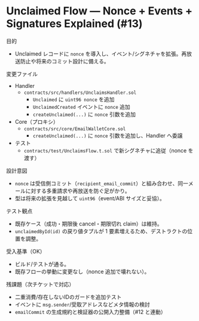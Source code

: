 # Unclaimed Flow — Nonce + Events + Signatures Explained (#13)

目的
- Unclaimed レコードに `nonce` を導入し、イベント/シグネチャを拡張。再放送防止や将来のコミット設計に備える。

変更ファイル
- Handler
  - `contracts/src/handlers/UnclaimsHandler.sol`
    - `Unclaimed` に `uint96 nonce` を追加
    - `UnclaimedCreated` イベントに `nonce` 追加
    - `createUnclaimed(...)` に `nonce` 引数を追加
- Core（プロキシ）
  - `contracts/src/core/EmailWalletCore.sol`
    - `createUnclaimed(...)` に `nonce` 引数を追加し、Handler へ委譲
- テスト
  - `contracts/test/UnclaimsFlow.t.sol` で新シグネチャに追従（nonce を渡す）

設計意図
- `nonce` は受信側コミット（`recipient_email_commit`）と組み合わせ、同一メールに対する多重請求や再放送を防ぐ足がかり。
- 型は将来の拡張を見越して `uint96`（event/ABI サイズと妥協）。

テスト観点
- 既存ケース（成功・期限後 cancel・期限切れ claim）は維持。
- `unclaimedById(id)` の戻り値タプルが 1 要素増えるため、デストラクトの位置を調整。

受入基準（OK）
- ビルド/テストが通る。
- 既存フローの挙動に変更なし（nonce 追加で壊れない）。

残課題（次チケットで対応）
- 二重消費/存在しないIDのガードを追加テスト
- イベントに `msg.sender`/受取アドレスなどメタ情報の検討
- `emailCommit` の生成規約と検証器の公開入力整備（#12 と連動）
